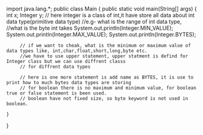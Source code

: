 import java.lang.*;
public class Main
{
	public static void main(String[] args) {
		int x;
		Integer y;
		// here integer is a class of int,it have store all data about int data type(primitive data type) 
		//e.g- what is the range of int data type,
		     //what is the byte int takes
		 System.out.println(Integer.MIN_VALUE);
		 System.out.println(Integer.MAX_VALUE);
		 System.out.println(Integer.BYTES);
		 
		 // if we want to cheak, what is the minimum or maximum value of data types like, int,char,float,short,long,byte etc.
		 //we have to use upper statement, upper statment is defind for Integer class but we can use diffrent classs
		 // for diffrent data types
		 
		 // here is one more statement is add name as BYTES, it is use to print how to much bytes data types are storing
		 // for boolean there is no maximum and minimum value, for boolean true or false statement is been used.
		 // boolean have not fixed size, so byte keyword is not used in boolean.
		 
	}
}
